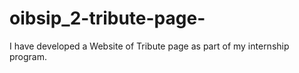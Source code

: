 # oibsip_2-tribute-page-
I have developed a Website of Tribute page as part of my internship program.
